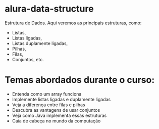 # alura-data-structure

Estrutura de Dados. Aqui veremos as principais estruturas, como:
- Listas,
- Listas ligadas,
- Listas duplamente ligadas,
- Pilhas,
- Filas,
- Conjuntos, etc.

# Temas abordados durante o curso:
- Entenda como um array funciona
- Implemente listas ligadas e duplamente ligadas
- Veja a diferença entre filas e pilhas
- Descubra as vantagens de usar conjuntos
- Veja como Java implementa essas estruturas
- Caia de cabeça no mundo da computação

